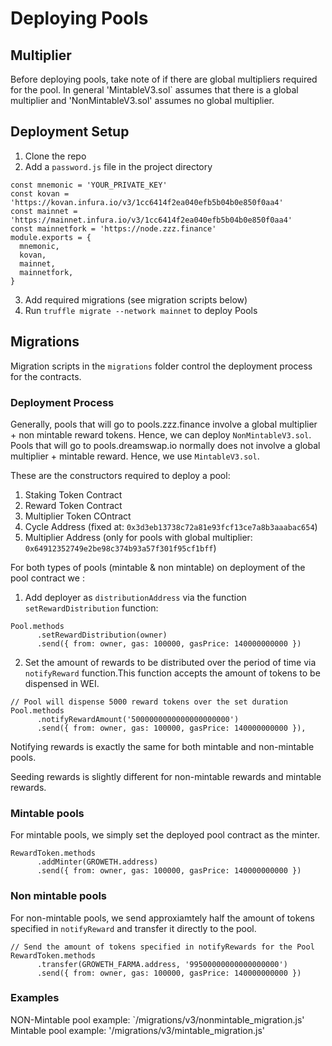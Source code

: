 # Deploying Pools

## Multiplier

Before deploying pools, take note of if there are global multipliers required for the pool. In general 'MintableV3.sol` assumes that there is a global multiplier
and 'NonMintableV3.sol' assumes no global multiplier.

## Deployment Setup

1. Clone the repo
2. Add a `password.js` file in the project directory

```
const mnemonic = 'YOUR_PRIVATE_KEY'
const kovan = 'https://kovan.infura.io/v3/1cc6414f2ea040efb5b04b0e850f0aa4'
const mainnet = 'https://mainnet.infura.io/v3/1cc6414f2ea040efb5b04b0e850f0aa4'
const mainnetfork = 'https://node.zzz.finance'
module.exports = {
  mnemonic,
  kovan,
  mainnet,
  mainnetfork,
}

```

3. Add required migrations (see migration scripts below)
4. Run `truffle migrate --network mainnet` to deploy Pools

## Migrations

Migration scripts in the `migrations` folder control the deployment process for the contracts.

### Deployment Process

Generally, pools that will go to pools.zzz.finance involve a global multiplier + non mintable reward tokens. Hence, we can deploy `NonMintableV3.sol`.
Pools that will go to pools.dreamswap.io normally does not involve a global multiplier + mintable reward. Hence, we use `MintableV3.sol`.

These are the constructors required to deploy a pool:

1. Staking Token Contract
2. Reward Token Contract
3. Multiplier Token COntract
4. Cycle Address (fixed at: `0x3d3eb13738c72a81e93fcf13ce7a8b3aaabac654`)
5. Multiplier Address (only for pools with global multiplier: `0x64912352749e2be98c374b93a57f301f95cf1bff`)

For both types of pools (mintable & non mintable) on deployment of the pool contract we :

1. Add deployer as `distributionAddress` via the function `setRewardDistribution` function:

```
Pool.methods
      .setRewardDistribution(owner)
      .send({ from: owner, gas: 100000, gasPrice: 140000000000 })
```

2. Set the amount of rewards to be distributed over the period of time via `notifyReward` function.This function accepts the amount of tokens to be dispensed in WEI.

```
// Pool will dispense 5000 reward tokens over the set duration
Pool.methods
      .notifyRewardAmount('5000000000000000000000')
      .send({ from: owner, gas: 100000, gasPrice: 140000000000 }),

```

Notifying rewards is exactly the same for both mintable and non-mintable pools.

Seeding rewards is slightly different for non-mintable rewards and mintable rewards.

### Mintable pools

For mintable pools, we simply set the deployed pool contract as the minter.

```
RewardToken.methods
      .addMinter(GROWETH.address)
      .send({ from: owner, gas: 100000, gasPrice: 140000000000 })
```

### Non mintable pools

For non-mintable pools, we send approxiamtely half the amount of tokens specified in `notifyReward` and transfer it directly to the pool.

```
// Send the amount of tokens specified in notifyRewards for the Pool
RewardToken.methods
      .transfer(GROWETH_FARMA.address, '99500000000000000000')
      .send({ from: owner, gas: 100000, gasPrice: 140000000000 })
```

### Examples

NON-Mintable pool example: `/migrations/v3/nonmintable_migration.js'
Mintable pool example: '/migrations/v3/mintable_migration.js'
